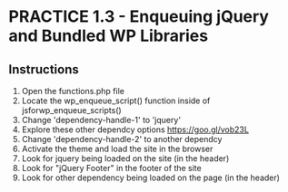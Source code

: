# PRACTICE 1.3 - Enqueuing jQuery and Bundled WP Libraries

## Instructions

1. Open the functions.php file
2. Locate the wp_enqueue_script() function inside of jsforwp_enqueue_scripts()
3. Change 'dependency-handle-1' to 'jquery'
4. Explore these other dependcy options https://goo.gl/vob23L
5. Change 'dependency-handle-2' to another dependcy
6. Activate the theme and load the site in the browser
7. Look for jquery being loaded on the site (in the header)
8. Look for "jQuery Footer" in the footer of the site
9. Look for other dependency being loaded on the page (in the header)
